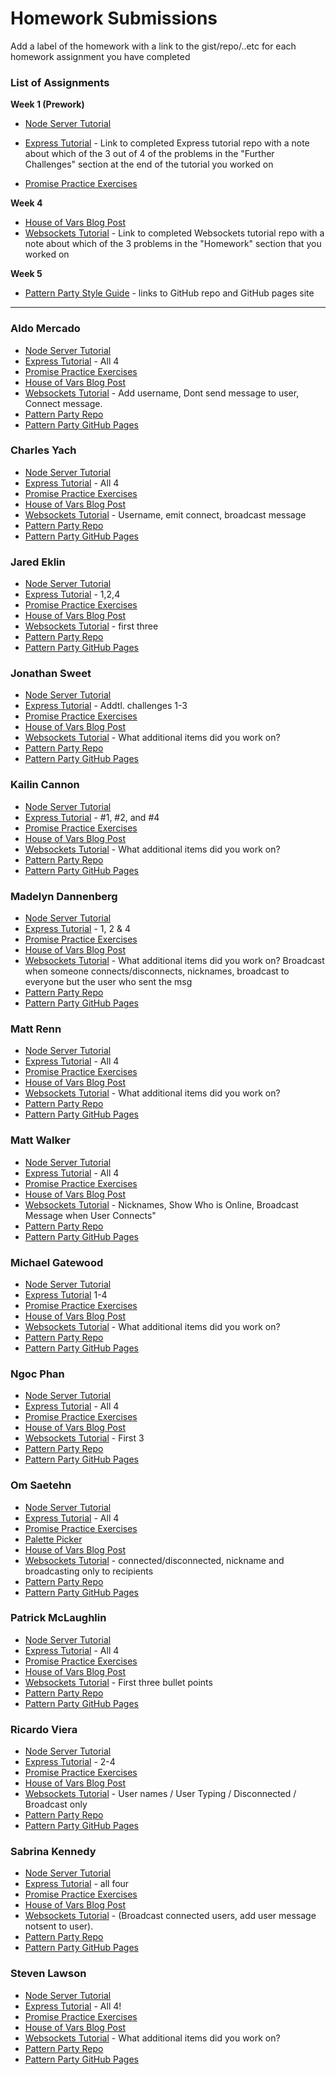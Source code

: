 # Homework Submissions

Add a label of the homework with a link to the gist/repo/..etc for each homework assignment you have completed

### List of Assignments

**Week 1 (Prework)**

* [Node Server Tutorial](http://frontend.turing.io/lessons/module-4/node-prework.html)

* [Express Tutorial](https://medium.com/@jaeger.rob/introduction-to-nodes-express-js-db5617047150) - Link to completed Express tutorial repo with a note about which of the 3 out of 4 of the problems in the "Further Challenges" section at the end of the tutorial you worked on

* [Promise Practice Exercises](https://gist.github.com/robbiejaeger/dc8f55c1f9462741090862f736b82cab)

**Week 4**

* [House of Vars Blog Post]()
* [Websockets Tutorial](https://socket.io/get-started/chat/) - Link to completed Websockets tutorial repo with a note about which of the 3 problems in the "Homework" section that you worked on

**Week 5**

* [Pattern Party Style Guide](http://frontend.turing.io/projects/pattrn-party.html) - links to GitHub repo and GitHub pages site

---

### Aldo Mercado

* [Node Server Tutorial](https://github.com/amercado1014/node-server-tutorial)
* [Express Tutorial](https://github.com/amercado1014/express-tutorial) - All 4
* [Promise Practice Exercises](https://github.com/amercado1014/promise-practice-exercises)
* [House of Vars Blog Post]()
* [Websockets Tutorial](https://github.com/amercado1014/chat-example) - Add username, Dont send message to user, Connect message. 
* [Pattern Party Repo]()
* [Pattern Party GitHub Pages]()

### Charles Yach

* [Node Server Tutorial](https://github.com/CharlesY712/node-prework)
* [Express Tutorial](https://github.com/CharlesY712/express-prework) - All 4
* [Promise Practice Exercises](https://github.com/CharlesY712/promises-prework)
* [House of Vars Blog Post](https://medium.com/@charlesy712/turing-house-of-vars-open-source-project-eb1f4bc34f1d)
* [Websockets Tutorial](https://github.com/CharlesY712/websprockets) - Username, emit connect, broadcast message
* [Pattern Party Repo](https://github.com/CharlesY712/pattrn-party)
* [Pattern Party GitHub Pages](https://charlesy712.github.io/pattrn-party/)

### Jared Eklin

* [Node Server Tutorial](https://github.com/jaredeklin/node-prework)
* [Express Tutorial](https://github.com/jaredeklin/express-tutorial) - 1,2,4
* [Promise Practice Exercises](https://gist.github.com/jaredeklin/c0b3f4027fe8f73bcbb94ffac8b54e27)
* [House of Vars Blog Post]()
* [Websockets Tutorial](https://github.com/jaredeklin/chatty-mc-chat) - first three
* [Pattern Party Repo](https://github.com/jaredeklin/pattern-party)
* [Pattern Party GitHub Pages](https://jaredeklin.github.io/pattern-party/)

### Jonathan Sweet

* [Node Server Tutorial](https://github.com/JSweet314/node-server-tutorial)
* [Express Tutorial](https://github.com/JSweet314/express-tutorial) - Addtl. challenges 1-3
* [Promise Practice Exercises](https://github.com/JSweet314/promise-practice-exercises)
* [House of Vars Blog Post]()
* [Websockets Tutorial]() - What additional items did you work on?
* [Pattern Party Repo]()
* [Pattern Party GitHub Pages]()

### Kailin Cannon

* [Node Server Tutorial](https://github.com/Kc2693/prework-node)
* [Express Tutorial](https://github.com/Kc2693/prework-express) - #1, #2, and #4
* [Promise Practice Exercises](https://repl.it/@Kailin/Promises-Practice)
* [House of Vars Blog Post]()
* [Websockets Tutorial]() - What additional items did you work on?
* [Pattern Party Repo]()
* [Pattern Party GitHub Pages]()

### Madelyn Dannenberg

* [Node Server Tutorial](https://github.com/mmdberg/messages-practice)
* [Express Tutorial](https://github.com/mmdberg/express-practice) - 1, 2 & 4
* [Promise Practice Exercises](https://gist.github.com/mmdberg/5f818f5fa954a4b788752e12ffbe09ee)
* [House of Vars Blog Post](https://gist.github.com/mmdberg/c0013e2c428cfeeadf7171313355af0a)
* [Websockets Tutorial](https://github.com/mmdberg/Websocket-HW) - What additional items did you work on? Broadcast when someone connects/disconnects, nicknames, broadcast to everyone but the user who sent the msg
* [Pattern Party Repo](https://github.com/mmdberg/Pattrn-Party)
* [Pattern Party GitHub Pages](https://mmdberg.github.io/Pattrn-Party/)

### Matt Renn

* [Node Server Tutorial](https://github.com/rennmatthewp/node-server-tutorial)
* [Express Tutorial](https://github.com/rennmatthewp/express-tutorial) - All 4
* [Promise Practice Exercises](https://repl.it/@rennmatthewp/promises-pledges)
* [House of Vars Blog Post]()
* [Websockets Tutorial]() - What additional items did you work on?
* [Pattern Party Repo]()
* [Pattern Party GitHub Pages]()

### Matt Walker

* [Node Server Tutorial](https://github.com/mttwlkr/node-backend/tree/master/messages)
* [Express Tutorial](https://github.com/mttwlkr/express-backend/tree/master/public) - All 4
* [Promise Practice Exercises](https://github.com/mttwlkr/promises-homework/blob/master/promises-homework.js)
* [House of Vars Blog Post]()
* [Websockets Tutorial](https://github.com/mttwlkr/web-sockets-hw) - Nicknames, Show Who is Online, Broadcast Message when User Connects"
* [Pattern Party Repo](https://github.com/mttwlkr/pattern-party)
* [Pattern Party GitHub Pages](https://mttwlkr.github.io/pattern-party/)

### Michael Gatewood

* [Node Server Tutorial](https://github.com/mngatewood/messages)
* [Express Tutorial](https://github.com/mngatewood/express-tutorial) 1-4
* [Promise Practice Exercises](https://github.com/mngatewood/promise-practice)
* [House of Vars Blog Post]()
* [Websockets Tutorial]() - What additional items did you work on?
* [Pattern Party Repo]()
* [Pattern Party GitHub Pages]()

### Ngoc Phan

* [Node Server Tutorial](https://github.com/nphan24/messages)
* [Express Tutorial](https://github.com/nphan24/express-tutorial) - All 4
* [Promise Practice Exercises](https://github.com/nphan24/promises-prework)
* [House of Vars Blog Post](https://medium.com/@ngoc.gilmore24/my-first-dive-into-an-open-source-project-31219599baa4)
* [Websockets Tutorial](https://github.com/nphan24/web-sockets) - First 3
* [Pattern Party Repo]()
* [Pattern Party GitHub Pages]()

### Om Saetehn

* [Node Server Tutorial](https://github.com/chunktooth/node-http)
* [Express Tutorial](https://github.com/chunktooth/express-intro) - All 4
* [Promise Practice Exercises](https://github.com/chunktooth/promises-practice)
* [Palette Picker](https://github.com/chunktooth/palette-picker)
* [House of Vars Blog Post](https://medium.com/@om.saetehn/open-source-contribution-refined-github-d399750323cb)
* [Websockets Tutorial](https://github.com/chunktooth/chat-socket.io) - connected/disconnected, nickname and broadcasting only to recipients
* [Pattern Party Repo](https://github.com/chunktooth/pattern-party)
* [Pattern Party GitHub Pages](https://chunktooth.github.io/pattern-party/)

### Patrick McLaughlin

* [Node Server Tutorial](https://github.com/patrickmc21/node-prework)
* [Express Tutorial](https://github.com/patrickmc21/express-prework) - All 4
* [Promise Practice Exercises](https://github.com/patrickmc21/promises-prework)
* [House of Vars Blog Post](https://medium.com/@patrickmc21/open-source-contributions-b36b0e84107)
* [Websockets Tutorial](https://github.com/patrickmc21/websockets-tutorial) - First three bullet points
* [Pattern Party Repo](https://github.com/patrickmc21/pattrn-party)
* [Pattern Party GitHub Pages](https://patrickmc21.github.io/pattrn-party/)

### Ricardo Viera

* [Node Server Tutorial](https://github.com/rvwatch/node-server-tutorial)
* [Express Tutorial](https://github.com/rvwatch/express-tutorial) - 2-4
* [Promise Practice Exercises](https://gist.github.com/rvwatch/f2e6f7c6f8a4b14efa066655247f72a3)
* [House of Vars Blog Post]()
* [Websockets Tutorial](https://github.com/rvwatch/mychatter) - User names / User Typing / Disconnected / Broadcast only
* [Pattern Party Repo]()
* [Pattern Party GitHub Pages]()


### Sabrina Kennedy

* [Node Server Tutorial](https://github.com/skenne21/Node.js-tutorial)
* [Express Tutorial](https://github.com/skenne21/intro-to-express) - all four
* [Promise Practice Exercises](https://github.com/skenne21/Promise-pledges)
* [House of Vars Blog Post](https://gist.github.com/skenne21/17686ce0750553eb7583a3d11aba19a2)
* [Websockets Tutorial](https://github.com/skenne21/chat-box) - (Broadcast connected users, add user message notsent to user).
* [Pattern Party Repo](https://github.com/skenne21/pattern-party)
* [Pattern Party GitHub Pages](https://skenne21.github.io/pattern-party/)

### Steven Lawson

* [Node Server Tutorial](https://gist.github.com/stevenleelawson/f7c33e6bd3b15d4a4f867dcfa0af687b)
* [Express Tutorial](https://github.com/stevenleelawson/express-tutorial-prework) - All 4!
* [Promise Practice Exercises](https://repl.it/@wolfshark/Promises-Practice)
* [House of Vars Blog Post]()
* [Websockets Tutorial]() - What additional items did you work on?
* [Pattern Party Repo]()
* [Pattern Party GitHub Pages]()
